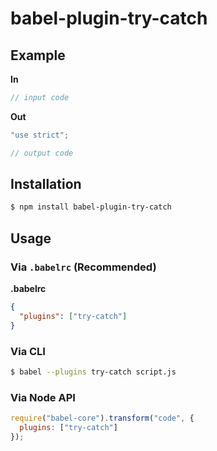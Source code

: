 # babel-plugin-try-catch



## Example

**In**

```js
// input code
```

**Out**

```js
"use strict";

// output code
```

## Installation

```sh
$ npm install babel-plugin-try-catch
```

## Usage

### Via `.babelrc` (Recommended)

**.babelrc**

```json
{
  "plugins": ["try-catch"]
}
```

### Via CLI

```sh
$ babel --plugins try-catch script.js
```

### Via Node API

```javascript
require("babel-core").transform("code", {
  plugins: ["try-catch"]
});
```
